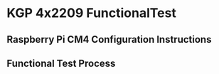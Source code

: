 # KGP 4x2209 FunctionalTest

## Raspberry Pi CM4 Configuration Instructions

## Functional Test Process

